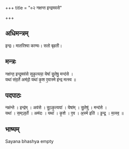 +++
title = "०२ नक्षन्त इन्द्रमवसे"

+++
## अधिमन्त्रम्
इन्द्रः। मातरिश्वा काण्वः। सतो बृहती।

## मन्त्रः
नक्ष॑न्त॒ इन्द्र॒मव॑से सुकृ॒त्यया॒ येषां॑ सु॒तेषु॒ मन्द॑से ।  
यथा॑ संव॒र्ते अम॑दो॒ यथा॑ कृ॒श ए॒वास्मे इ॑न्द्र मत्स्व ॥

## पदपाठः
नक्ष॑न्ते । इन्द्र॑म् । अव॑से । सु॒ऽकृ॒त्यया॑ । येषा॑म् । सु॒तेषु॑ । मन्द॑से ।  
यथा॑ । स॒म्ऽव॒र्ते । अम॑दः । यथा॑ । कृ॒शे । ए॒व । अ॒स्मे इति॑ । इ॒न्द्र॒ । म॒त्स्व॒ ॥

## भाष्यम्
Sayana bhashya empty